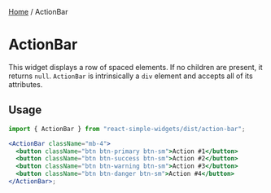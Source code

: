 [Home](../../../README.md) / ActionBar

# ActionBar

This widget displays a row of spaced elements. If no children are present, it returns `null`. `ActionBar` is intrinsically a `div` element and accepts all of its attributes.

## Usage

```jsx
import { ActionBar } from "react-simple-widgets/dist/action-bar";

<ActionBar className="mb-4">
  <button className="btn btn-primary btn-sm">Action #1</button>
  <button className="btn btn-success btn-sm">Action #2</button>
  <button className="btn btn-warning btn-sm">Action #3</button>
  <button className="btn btn-danger btn-sm">Action #4</button>
</ActionBar>;
```
